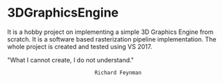 # 3DGraphicsEngine
It is a hobby project on implementing a simple 3D Graphics Engine from scratch.
It is a software based rasterization pipeline implementation.
The whole project is created and tested using VS 2017.


"What I cannot create, I do not understand."
                                
                                Richard Feynman